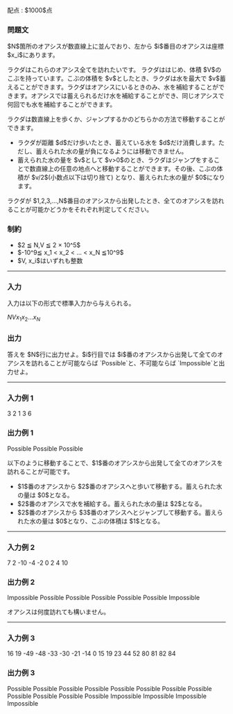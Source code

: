 
<div>

<span>

<span>

<p>
配点 : $1000$点
</p>

<div>

<section>

### **問題文**

<p>
$N$箇所のオアシスが数直線上に並んでおり、左から $i$番目のオアシスは座標 $x_i$にあります。
</p>

<p>
ラクダはこれらのオアシス全てを訪れたいです。
ラクダははじめ、体積 $V$のこぶを持っています。こぶの体積を $v$としたとき、ラクダは水を最大で $v$蓄えることができます。ラクダはオアシスにいるときのみ、水を補給することができます。オアシスでは蓄えられるだけ水を補給することができ、同じオアシスで何回でも水を補給することができます。
</p>

<p>
ラクダは数直線上を歩くか、ジャンプするかのどちらかの方法で移動することができます。
</p>

<ul>

<li>
ラクダが距離 $d$だけ歩いたとき、蓄えている水を $d$だけ消費します。ただし、蓄えられた水の量が負になるようには移動できません。
</li>

<li>
蓄えられた水の量を $v$として $v>0$のとき、ラクダはジャンプをすることで数直線上の任意の地点へと移動することができます。その後、こぶの体積が $v/2$(小数点以下は切り捨て) となり、蓄えられた水の量が $0$になります。
</li>

</ul>

<p>
ラクダが $1,2,3,...,N$番目のオアシスから出発したとき、全てのオアシスを訪れることが可能かどうかをそれぞれ判定してください。
</p>

</section>

</div>

<div>

<section>

### **制約**

<ul>

<li>
$2 ≦ N,V ≦ 2 × 10^5$
</li>

<li>
$-10^9≦ x_1 < x_2 < ... < x_N ≦10^9$
</li>

<li>
$V, x_i$はいずれも整数
</li>

</ul>

</section>

</div>

---

<div>

<div>

<section>

### **入力**

<p>
入力は以下の形式で標準入力から与えられる。
</p>

<div>

$N$$V$$x_1$$x_2$$...$$x_{N}$
</div>

</section>

</div>

<div>

<section>

### **出力**

<p>
答えを $N$行に出力せよ。$i$行目では $i$番のオアシスから出発して全てのオアシスを訪れることが可能ならば `Possible`と、不可能ならば `Impossible`と出力せよ。
</p>

</section>

</div>

</div>

---

<div>

<section>

### **入力例 1**

<div>

3 2
1 3 6

</div>

</section>

</div>

<div>

<section>

### **出力例 1**

<div>

Possible
Possible
Possible

</div>

<p>
以下のように移動することで、$1$番のオアシスから出発して全てのオアシスを訪れることが可能です。
</p>

<ul>

<li>
$1$番のオアシスから $2$番のオアシスへと歩いて移動する。蓄えられた水の量は $0$となる。
</li>

<li>
$2$番のオアシスで水を補給する。蓄えられた水の量は $2$となる。
</li>

<li>
$2$番のオアシスから $3$番のオアシスへとジャンプして移動する。蓄えられた水の量は $0$となり、こぶの体積は $1$となる。
</li>

</ul>

</section>

</div>

---

<div>

<section>

### **入力例 2**

<div>

7 2
-10 -4 -2 0 2 4 10

</div>

</section>

</div>

<div>

<section>

### **出力例 2**

<div>

Impossible
Possible
Possible
Possible
Possible
Possible
Impossible

</div>

<p>
オアシスは何度訪れても構いません。
</p>

</section>

</div>

---

<div>

<section>

### **入力例 3**

<div>

16 19
-49 -48 -33 -30 -21 -14 0 15 19 23 44 52 80 81 82 84

</div>

</section>

</div>

<div>

<section>

### **出力例 3**

<div>

Possible
Possible
Possible
Possible
Possible
Possible
Possible
Possible
Possible
Possible
Possible
Possible
Impossible
Impossible
Impossible
Impossible

</div>

</section>

</div>

</span>

</span>

</div>
